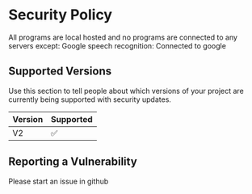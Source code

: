 # Security Policy
All programs are local hosted and no programs are connected to any servers except:
Google speech recognition: Connected to google
## Supported Versions

Use this section to tell people about which versions of your project are
currently being supported with security updates.

| Version | Supported          |
| ------- | ------------------ |
| V2  | :white_check_mark: |

## Reporting a Vulnerability

Please start an issue in github